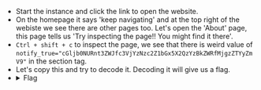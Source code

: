 - Start the instance and click the link to open the website.
- On the homepage it says 'keep navigating' and at the top right of the webiste we see there are other pages too. Let's open the 'About' page, this page tells us
 'Try inspecting the page!! You might find it there'.
- `Ctrl + shift + c` to inspect the page, we see that there is weird value of `notify_true="cGljb0NURnt3ZWJfc3VjYzNzc2Z1bGx5X2QzYzBkZWRfMjgzZTYyZmV9"` in the section tag.
- Let's copy this and try to decode it. Decoding it will give us a flag.
- <details> 
  <summary>Flag</summary>
   picoCTF{web_succ3ssfully_d3c0ded_283e62fe}
  </details>


